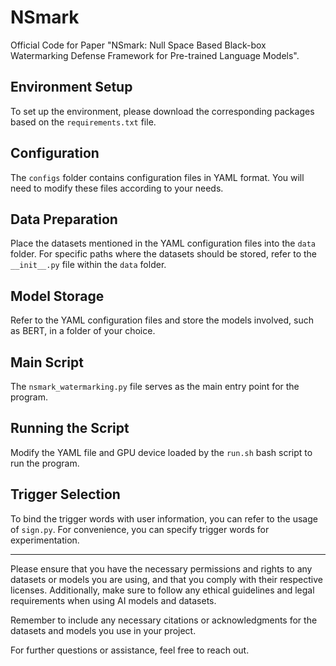 # NSmark

Official Code for Paper "NSmark: Null Space Based Black-box Watermarking Defense Framework for Pre-trained Language Models".

## Environment Setup

To set up the environment, please download the corresponding packages based on the `requirements.txt` file.

## Configuration

The `configs` folder contains configuration files in YAML format. You will need to modify these files according to your needs.

## Data Preparation

Place the datasets mentioned in the YAML configuration files into the `data` folder. For specific paths where the datasets should be stored, refer to the `__init__.py` file within the `data` folder.

## Model Storage

Refer to the YAML configuration files and store the models involved, such as BERT, in a folder of your choice.

## Main Script

The `nsmark_watermarking.py` file serves as the main entry point for the program.

## Running the Script

Modify the YAML file and GPU device loaded by the `run.sh` bash script to run the program.

## Trigger Selection
To bind the trigger words with user information, you can refer to the usage of `sign.py`. For convenience, you can specify trigger words for experimentation.

------

Please ensure that you have the necessary permissions and rights to any datasets or models you are using, and that you comply with their respective licenses. Additionally, make sure to follow any ethical guidelines and legal requirements when using AI models and datasets.

Remember to include any necessary citations or acknowledgments for the datasets and models you use in your project.

For further questions or assistance, feel free to reach out.